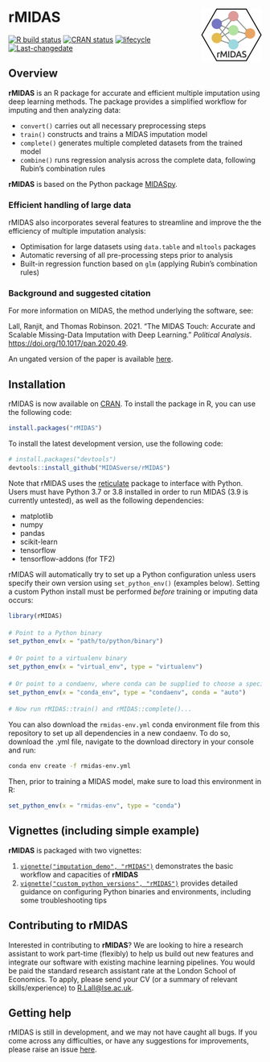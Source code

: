 
<!-- README.md is generated from README.Rmd. Please edit that file -->

# rMIDAS <img src='man/figures/logo.png' align="right" height="105" />

<!-- badges: start -->

[![R build
status](https://github.com/tsrobinson/rMIDAS/workflows/R-CMD-check/badge.svg)](https://github.com/MIDASverse/rMIDAS/actions)
[![CRAN
status](https://www.r-pkg.org/badges/version/rMIDAS)](https://cran.r-project.org/package=rMIDAS)
[![lifecycle](https://img.shields.io/badge/lifecycle-maturing-blue.svg)](https://lifecycle.r-lib.org/articles/stages.html)
[![Last-changedate](https://img.shields.io/badge/last%20change-2022--02--02-yellowgreen.svg)](https://github.com/MIDASverse/rMIDAS/commits/master)
<!-- badges: end -->

## Overview

**rMIDAS** is an R package for accurate and efficient multiple
imputation using deep learning methods. The package provides a
simplified workflow for imputing and then analyzing data:

-   `convert()` carries out all necessary preprocessing steps
-   `train()` constructs and trains a MIDAS imputation model
-   `complete()` generates multiple completed datasets from the trained
    model
-   `combine()` runs regression analysis across the complete data,
    following Rubin’s combination rules

**rMIDAS** is based on the Python package
[MIDASpy](https://github.com/MIDASverse/MIDASpy).

### Efficient handling of large data

rMIDAS also incorporates several features to streamline and improve the
the efficiency of multiple imputation analysis:

-   Optimisation for large datasets using `data.table` and `mltools`
    packages
-   Automatic reversing of all pre-processing steps prior to analysis
-   Built-in regression function based on `glm` (applying Rubin’s
    combination rules)

### Background and suggested citation

For more information on MIDAS, the method underlying the software, see:

Lall, Ranjit, and Thomas Robinson. 2021. “The MIDAS Touch: Accurate and
Scalable Missing-Data Imputation with Deep Learning.” *Political
Analysis*. <https://doi.org/10.1017/pan.2020.49>.

An ungated version of the paper is available
[here](http://eprints.lse.ac.uk/108170/1/Lall_Robinson_PA_Forthcoming.pdf).

## Installation

rMIDAS is now available on
[CRAN](https://cran.r-project.org/package=rMIDAS). To install the
package in R, you can use the following code:

``` r
install.packages("rMIDAS")
```

To install the latest development version, use the following code:

``` r
# install.packages("devtools")
devtools::install_github("MIDASverse/rMIDAS")
```

Note that rMIDAS uses the
[reticulate](https://github.com/rstudio/reticulate) package to interface
with Python. Users must have Python 3.7 or 3.8 installed in order to run
MIDAS (3.9 is currently untested), as well as the following
dependencies:

-   matplotlib
-   numpy
-   pandas
-   scikit-learn
-   tensorflow
-   tensorflow-addons (for TF2)

rMIDAS will automatically try to set up a Python configuration unless
users specify their own version using `set_python_env()` (examples
below). Setting a custom Python install must be performed *before*
training or imputing data occurs:

``` r
library(rMIDAS)

# Point to a Python binary
set_python_env(x = "path/to/python/binary")

# Or point to a virtualenv binary
set_python_env(x = "virtual_env", type = "virtualenv")

# Or point to a condaenv, where conda can be supplied to choose a specific executable
set_python_env(x = "conda_env", type = "condaenv", conda = "auto")

# Now run rMIDAS::train() and rMIDAS::complete()...
```

You can also download the `rmidas-env.yml` conda environment file from
this repository to set up all dependencies in a new condaenv. To do so,
download the .yml file, navigate to the download directory in your
console and run:

``` bash
conda env create -f rmidas-env.yml
```

Then, prior to training a MIDAS model, make sure to load this
environment in R:

``` r
set_python_env(x = "rmidas-env", type = "conda")
```

## Vignettes (including simple example)

**rMIDAS** is packaged with two vignettes:

1.  [`vignette("imputation_demo", "rMIDAS")`](https://github.com/MIDASverse/rMIDAS/blob/master/vignettes/imputation_demo.Rmd)
    demonstrates the basic workflow and capacities of **rMIDAS**
2.  [`vignette("custom_python_versions", "rMIDAS")`](https://github.com/MIDASverse/rMIDAS/blob/master/vignettes/custom_python_versions.Rmd)
    provides detailed guidance on configuring Python binaries and
    environments, including some troubleshooting tips

## Contributing to rMIDAS

Interested in contributing to **rMIDAS**? We are looking to hire a
research assistant to work part-time (flexibly) to help us build out new
features and integrate our software with existing machine learning
pipelines. You would be paid the standard research assistant rate at the
London School of Economics. To apply, please send your CV (or a summary
of relevant skills/experience) to <R.Lall@lse.ac.uk>.

## Getting help

rMIDAS is still in development, and we may not have caught all bugs. If
you come across any difficulties, or have any suggestions for
improvements, please raise an issue
[here](https://github.com/MIDASverse/MIDASpy/issues).
